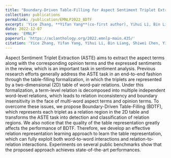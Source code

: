 ```yaml
---
title: "Boundary-Driven Table-Filling for Aspect Sentiment Triplet Extraction"
collection: publications
permalink: /publication/EMNLP2022_BDTF
excerpt: 'Yice Zhang, **Yifan Yang**(co-first author), Yihui Li, Bin Liang, Shiwei Chen, Yixue Dang, Min Yang, Ruifeng Xu'
date: 2022-12-07
venue: 'EMNLP'
paperurl: 'https://aclanthology.org/2022.emnlp-main.435/'
citation: 'Yice Zhang, Yifan Yang, Yihui Li, Bin Liang, Shiwei Chen, Yixue Dang, Min Yang, and Ruifeng Xu. 2022. Boundary-Driven Table-Filling for Aspect Sentiment Triplet Extraction. In Proceedings of the 2022 Conference on Empirical Methods in Natural Language Processing, pages 6485–6498, Abu Dhabi, United Arab Emirates. Association for Computational Linguistics.'
---
```

Aspect Sentiment Triplet Extraction (ASTE) aims to extract the aspect terms along with the corresponding opinion terms and the expressed sentiments in the review, which is an important task in sentiment analysis. Previous research efforts generally address the ASTE task in an end-to-end fashion through the table-filling formalization, in which the triplets are represented by a two-dimensional (2D) table of word-pair relations. Under this formalization, a term-level relation is decomposed into multiple independent word-level relations, which leads to relation inconsistency and boundary insensitivity in the face of multi-word aspect terms and opinion terms. To overcome these issues, we propose Boundary-Driven Table-Filling (BDTF), which represents each triplet as a relation region in the 2D table and transforms the ASTE task into detection and classification of relation regions. We also notice that the quality of the table representation greatly affects the performance of BDTF. Therefore, we develop an effective relation representation learning approach to learn the table representation, which can fully exploit both word-to-word interactions and relation-to-relation interactions. Experiments on several public benchmarks show that the proposed approach achieves state-of-the-art performances.
